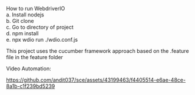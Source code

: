 How to run WebdriverIO  <br>
a. Install nodejs <br>
b. Git clone <br>
c. Go to directory of project <br>
d. npm install <br>
e. npx wdio run ./wdio.conf.js <br>

This project uses the cucumber framework approach based on the .feature file in the feature folder <br>

Video Automation:


https://github.com/andit037/sce/assets/43199463/f4405514-e6ae-48ce-8a1b-c1f239bd5239

